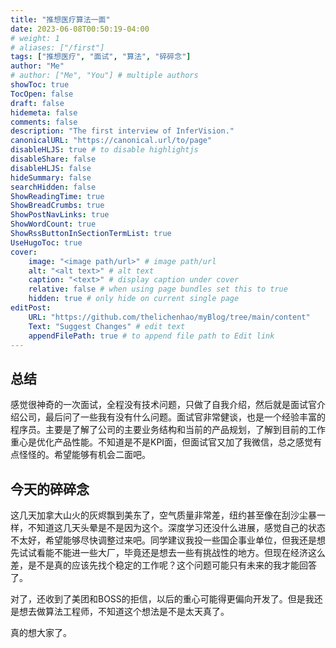 ```yaml
---
title: "推想医疗算法一面"
date: 2023-06-08T00:50:19-04:00
# weight: 1
# aliases: ["/first"]
tags: ["推想医疗", "面试", "算法", "碎碎念"]
author: "Me"
# author: ["Me", "You"] # multiple authors
showToc: true
TocOpen: false
draft: false
hidemeta: false
comments: false
description: "The first interview of InferVision."
canonicalURL: "https://canonical.url/to/page"
disableHLJS: true # to disable highlightjs
disableShare: false
disableHLJS: false
hideSummary: false
searchHidden: false
ShowReadingTime: true
ShowBreadCrumbs: true
ShowPostNavLinks: true
ShowWordCount: true
ShowRssButtonInSectionTermList: true
UseHugoToc: true
cover:
    image: "<image path/url>" # image path/url
    alt: "<alt text>" # alt text
    caption: "<text>" # display caption under cover
    relative: false # when using page bundles set this to true
    hidden: true # only hide on current single page
editPost:
    URL: "https://github.com/thelichenhao/myBlog/tree/main/content"
    Text: "Suggest Changes" # edit text
    appendFilePath: true # to append file path to Edit link
---
```


## 总结

感觉很神奇的一次面试，全程没有技术问题，只做了自我介绍，然后就是面试官介绍公司，最后问了一些我有没有什么问题。面试官非常健谈，也是一个经验丰富的程序员。主要是了解了公司的主要业务结构和当前的产品规划，了解到目前的工作重心是优化产品性能。不知道是不是KPI面，但面试官又加了我微信，总之感觉有点怪怪的。希望能够有机会二面吧。

## 今天的碎碎念

这几天加拿大山火的灰烬飘到美东了，空气质量非常差，纽约甚至像在刮沙尘暴一样，不知道这几天头晕是不是因为这个。深度学习还没什么进展，感觉自己的状态不太好，希望能够尽快调整过来吧。同学建议我投一些国企事业单位，但我还是想先试试看能不能进一些大厂，毕竟还是想去一些有挑战性的地方。但现在经济这么差，是不是真的应该先找个稳定的工作呢？这个问题可能只有未来的我才能回答了。

对了，还收到了美团和BOSS的拒信，以后的重心可能得更偏向开发了。但是我还是想去做算法工程师，不知道这个想法是不是太天真了。

真的想大家了。

